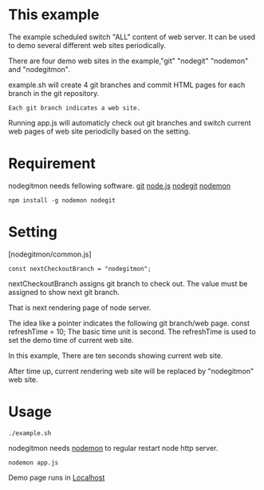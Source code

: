 
# This example

The example scheduled switch "ALL" content of web server. It can be used to demo several different web sites periodically.

There are four demo web sites in the example,"git" "nodegit" "nodemon" and "nodegitmon".

example.sh will create 4 git branches and commit HTML pages for each branch in the git repository.

    Each git branch indicates a web site.

Running app.js will automaticly check out git branches and switch current web pages of web site periodiclly based on the setting.

# Requirement

nodegitmon needs fellowing software.
[git](https://github.com/git/git)
[node.js](https://github.com/nodejs/node)
[nodegit](https://github.com/nodegit/nodegit)
[nodemon](https://github.com/remy/nodemon)

    npm install -g nodemon nodegit

# Setting

[nodegitmon/common.js]


    const nextCheckoutBranch = "nodegitmon";
nextCheckoutBranch assigns git branch to check out. The value must be assigned to show next git branch.

That is next rendering page of node server. 

The idea like a pointer indicates the following git branch/web page. 
    const refreshTime = 10;
The basic time unit is second. The refreshTime is used to set the demo time of current web site.

In this example, There are ten seconds showing current web site.

After time up, current rendering web site will be replaced by "nodegitmon" web site.

# Usage

    ./example.sh
nodegitmon needs [nodemon](https://github.com/remy/nodemon/) to regular restart node http server.

    nodemon app.js

Demo page runs in [Localhost](http://127.0.0.1:3000)

